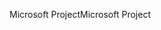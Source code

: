 <span data-ttu-id="3c05f-101">Microsoft Project</span><span class="sxs-lookup"><span data-stu-id="3c05f-101">Microsoft Project</span></span>